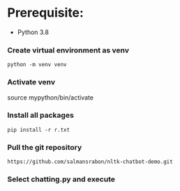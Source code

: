 # Prerequisite:
- Python 3.8

### Create virtual environment as venv
```
python -m venv venv
```
### Activate venv
source mypython/bin/activate

### Install all packages
```
pip install -r r.txt
```
### Pull the git repository
```
https://github.com/salmansrabon/nltk-chatbot-demo.git
```

### Select chatting.py and execute

